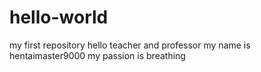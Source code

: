 # hello-world
my first repository
hello teacher and professor my name is hentaimaster9000
my passion is breathing 
